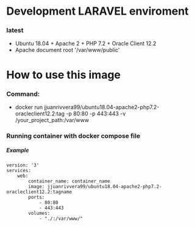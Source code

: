 # Development LARAVEL enviroment

### latest

- Ubuntu 18.04 + Apache 2 + PHP 7.2 + Oracle Client 12.2 
- Apache document root '/var/www/public'

# How to use this image

### Command: 

- docker run jjuanrivvera99/ubuntu18.04-apache2-php7.2-oracleclient12.2:tag -p 80:80 -p 443:443 -v /your_project_path:/var/www

### Running container with docker compose file

##### Example
    version: '3'
    services:
        web:
            container_name: container_name
            image: jjuanrivvera99/ubuntu18.04-apache2-php7.2-oracleclient12.2:tagname
            ports:
                - 80:80
                - 443:443
            volumes:
                - "./:/var/www/"
